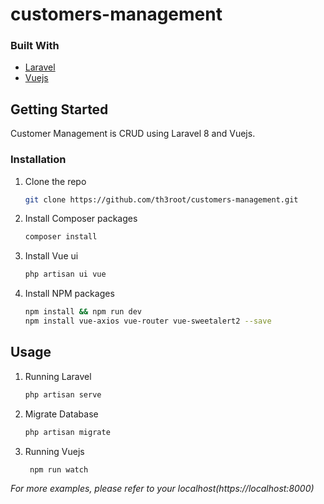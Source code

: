 # customers-management

### Built With

* [Laravel](https://laravel.com)
* [Vuejs](https://vuejs.org)



<!-- GETTING STARTED -->
## Getting Started

Customer Management is CRUD using Laravel 8 and Vuejs.

### Installation

1. Clone the repo
   ```sh
   git clone https://github.com/th3root/customers-management.git
   ```
   
2. Install Composer packages
   ```sh
   composer install
   ```
3. Install Vue ui
    ```sh
    php artisan ui vue
    ```

4. Install NPM packages
   ```sh
   npm install && npm run dev
   npm install vue-axios vue-router vue-sweetalert2 --save
   ```



<!-- USAGE EXAMPLES -->
## Usage

1. Running Laravel
   ```sh
   php artisan serve
   ```
2. Migrate Database
   ```sh
   php artisan migrate
   ```
3. Running Vuejs
   ```sh
    npm run watch
   ```

_For more examples, please refer to your localhost(https://localhost:8000)_



